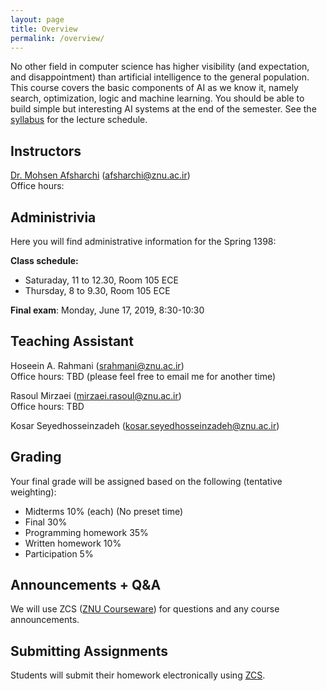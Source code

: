 ```yaml
---
layout: page
title: Overview
permalink: /overview/
---
```


No other field in computer science has higher visibility (and expectation, and disappointment) than artificial intelligence to the general population. This course covers the basic components of AI as we know it, namely search, optimization, logic and machine learning. You should be able to build simple but interesting AI systems at the end of the semester. See the [syllabus](https://github.com/rahmanidashti/znuai/blob/master/syllabus/ZNU-AI-Syllabus.pdf) for the lecture schedule.

## Instructors
[Dr. Mohsen Afsharchi](http://cv.znu.ac.ir/afsharchim) (afsharchi@znu.ac.ir)  
Office hours:

## Administrivia
Here you will find administrative information for the Spring 1398:

__Class schedule:__ 
 - Saturaday, 11 to 12.30, Room 105 ECE
 - Thursday, 8 to 9.30, Room 105 ECE
 
__Final exam__: Monday, June 17, 2019, 8:30-10:30

## Teaching Assistant
Hoseein A. Rahmani (srahmani@znu.ac.ir)  
Office hours: TBD (please feel free to email me for another time)

Rasoul Mirzaei (mirzaei.rasoul@znu.ac.ir)  
Office hours: TBD

Kosar Seyedhosseinzadeh (kosar.seyedhosseinzadeh@znu.ac.ir)

## Grading
Your final grade will be assigned based on the following (tentative weighting):
- Midterms 10% (each) (No preset time)
- Final 30%
- Programming homework 35%
- Written homework 10%
- Participation 5%

## Announcements + Q&A
We will use ZCS ([ZNU Courseware](http://zcs.znu.ac.ir)) for questions and any course announcements.

## Submitting Assignments
Students will submit their homework electronically using [ZCS](http://zcs.znu.ac.ir).
